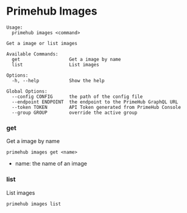 
# Primehub Images

```
Usage: 
  primehub images <command>

Get a image or list images

Available Commands:
  get                  Get a image by name
  list                 List images

Options:
  -h, --help           Show the help

Global Options:
  --config CONFIG      the path of the config file
  --endpoint ENDPOINT  the endpoint to the PrimeHub GraphQL URL
  --token TOKEN        API Token generated from PrimeHub Console
  --group GROUP        override the active group

```


### get

Get a image by name


```
primehub images get <name>
```

* name: the name of an image
 


 



### list

List images


```
primehub images list
```
 


 


 
